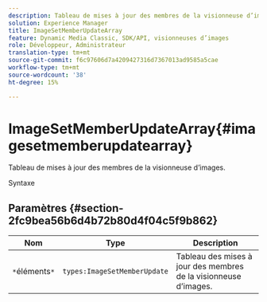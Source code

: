 ```yaml
---
description: Tableau de mises à jour des membres de la visionneuse d’images.
solution: Experience Manager
title: ImageSetMemberUpdateArray
feature: Dynamic Media Classic, SDK/API, visionneuses d’images
role: Développeur, Administrateur
translation-type: tm+mt
source-git-commit: f6c97606d7a4209427316d7367013ad9585a5cae
workflow-type: tm+mt
source-wordcount: '38'
ht-degree: 15%

---
```



# ImageSetMemberUpdateArray{#imagesetmemberupdatearray}

Tableau de mises à jour des membres de la visionneuse d’images.

Syntaxe

## Paramètres {#section-2fc9bea56b6d4b72b80d4f04c5f9b862}

| Nom | Type | Description |
|---|---|---|
| `*`éléments`*` | `types:ImageSetMemberUpdate` | Tableau des mises à jour des membres de la visionneuse d’images. |

